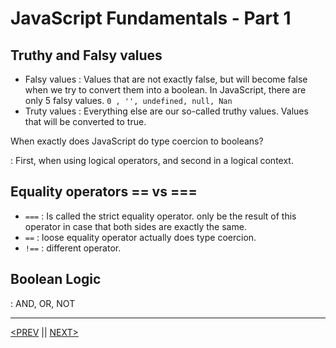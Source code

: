 # JavaScript Fundamentals - Part 1

## Truthy and Falsy values

-   Falsy values : Values that are not exactly false, but will become false when we try to convert them into a boolean. In JavaScript, there are only 5 falsy values. `0 , '', undefined, null, Nan`
-   Truty values : Everything else are our so-called truthy values. Values that will be converted to true.

When exactly does JavaScript do type coercion to booleans?

: First, when using logical operators, and second in a logical context.

## Equality operators == vs ===

-   `===` : Is called the strict equality operator. only be the result of this operator in case that both sides are exactly the same.
-   `==` : loose equality operator actually does type coercion.
-   `!==` : different operator.

## Boolean Logic

: AND, OR, NOT

---

[<PREV](./cjs220903.md) || [NEXT>](./cjs220904.md)
